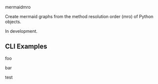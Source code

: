 mermaidmro

Create mermaid graphs from the method resolution order (mro) of Python objects.

In development.

## CLI Examples

<!-- marker-before-examples -->

foo

bar

test

<!-- marker-after-examples -->
